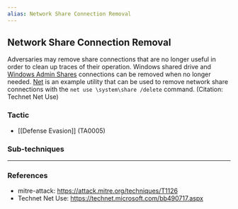 ```yaml
---
alias: Network Share Connection Removal
---
```


## Network Share Connection Removal

Adversaries may remove share connections that are no longer useful in order to clean up traces of their operation. Windows shared drive and [Windows Admin Shares](https://attack.mitre.org/techniques/T1077) connections can be removed when no longer needed. [Net](https://attack.mitre.org/software/S0039) is an example utility that can be used to remove network share connections with the <code>net use \\system\share /delete</code> command. (Citation: Technet Net Use)




### Tactic

- [[Defense Evasion]] (TA0005)

### Sub-techniques


---
### References

- mitre-attack: https://attack.mitre.org/techniques/T1126
- Technet Net Use: https://technet.microsoft.com/bb490717.aspx
